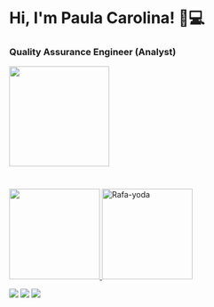 # Hi, I'm Paula Carolina!  🖖💻 
### Quality Assurance Engineer (Analyst)

</div>
 <div>
  <a href="https://github.com/paulahp">
  <img height="180em" src="https://github-readme-stats.vercel.app/api?username=paulacarolina&show_icons=true&theme=radical"/>
   </div> 
 
 
 #
 <div> 
  <img height="163em" src="https://media-exp1.licdn.com/dms/image/C5603AQFcYiaCYFHnmg/profile-displayphoto-shrink_200_200/0/1628035213660?e=1633564800&v=beta&t=MjWhe4UHtNhKpkxioKeHLAGfXa6M-fOr9Mjh5bN56yk"/>
  <a href="https://www.linkedin.com/in/paula-carolina-santos/detail/overlay-view/urn:li:fsd_profileTreasuryMedia:(ACoAABagBKkB4Cp4DIzvRSqowuIKvoH5DcjObSk,1635465604937)/">
     <img height="163em"  alt="Rafa-yoda" src="https://media.giphy.com/media/l0K4n42JVSqqUvAQg/giphy.gif">
   
<div> 
 
   <a href="https://www.linkedin.com/in/paula-carolina-santos/"  target="_blank"><img  src="https://img.shields.io/badge/-LinkedIn-%230077B5?style=for-the-badge&logo=linkedin&logoColor=white" target="_blank"></a>
 <a href="https://www.instagram.com/paularathlef/" target="_blank"><img  src="https://img.shields.io/badge/-Instagram-%23E4405F?style=for-the-badge&logo=instagram&logoColor=white" target="_blank"></a>
      <a href = "mailto:paulac.santos@live.com"><img src="https://img.shields.io/badge/Microsoft_Outlook-0078D4?style=for-the-badge&logo=microsoft-outlook&logoColor=white" target="_blank"></a>
</div>
</div> 
 
